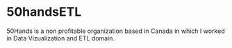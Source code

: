 # 50handsETL


50Hands is a non profitable organization based in Canada in which I worked in Data Vizualization and ETL domain.
